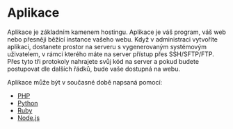 # Aplikace

Aplikace je základním kamenem hostingu. Aplikace je váš program, váš web nebo přesněji běžící instance vašeho webu. Když v administraci vytvoříte aplikaci, dostanete prostor na serveru s vygenerovaným systémovým uživatelem, v rámci kterého máte na server přístup přes SSH/SFTP/FTP. Přes tyto tři protokoly nahrajete svůj kód na server a pokud budete postupovat dle dalších řádků, bude vaše dostupná na webu. 

Aplikace může být v současné době napsaná pomocí:

* [PHP](php.md)
* [Python](python.md)
* [Ruby](ruby.md)
* [Node.js](node.md)

